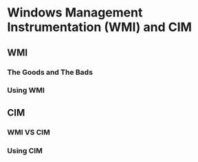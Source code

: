 # Windows Management Instrumentation (WMI) and CIM

## WMI

### The Goods and The Bads

### Using WMI

## CIM

### WMI VS CIM

### Using CIM

